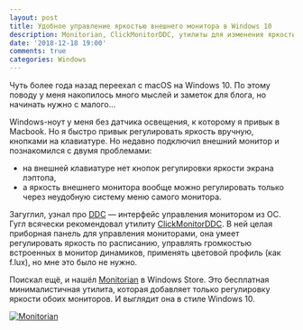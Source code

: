 ```yaml
---
layout: post
title: Удобное управление яркостью внешнего монитора в Windows 10
description: Monitorian, ClickMonitorDDC, утилиты для изменения яркости монитора, изменение параметров монитора, DDC
date: '2018-12-18 19:00'
comments: true
categories: Windows
---
```

Чуть более года назад переехал с macOS на Windows 10. По этому поводу у меня накопилось много мыслей и заметок для блога, но начинать нужно с малого…

Windows-ноут у меня без датчика освещения, к которому я привык в Macbook. Но я быстро привык регулировать яркость вручную, кнопками на клавиатуре. Но недавно подключил внешний монитор и познакомился с двумя проблемами:

- на внешней клавиатуре нет кнопок регулировки яркости экрана лэптопа,
- а яркость внешнего монитора вообще можно регулировать только через неудобную систему меню самого монитора.

Загуглил, узнал про [DDC](https://ru.wikipedia.org/wiki/Display_Data_Channel) — интерфейс управления монитором из ОС. Гугл всячески рекомендовал утилиту [ClickMonitorDDC](https://clickmonitorddc.bplaced.net/). В ней целая приборная панель для управления мониторами, она умеет регулировать яркость по расписанию, управлять громкостью встроенных в монитор динамиков, применять цветовой профиль (как f.lux), но мне это было не нужно.

Поискал ещё, и нашёл [Monitorian](https://www.microsoft.com/store/productId/9NW33J738BL0) в Windows Store. Это бесплатная минималистичная утилита, которая добавляет только регулировку яркости обоих мониторов. И выглядит она в стиле Windows 10.

<a class="screenshot" href="https://monosnap.com/image/YH2Y4K5HMZNh6zEz9UwjzzGVN79Dxv" rel="screenshot" title="Monitorian"><img src="https://monosnap.com/image/YH2Y4K5HMZNh6zEz9UwjzzGVN79Dxv" alt="Monitorian" /></a>